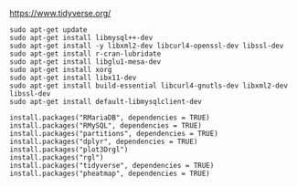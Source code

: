 https://www.tidyverse.org/  

```sudo apt-get update```  
```sudo apt-get install libmysql++-dev```  
```sudo apt-get install -y libxml2-dev libcurl4-openssl-dev libssl-dev```  
```sudo apt-get install r-cran-lubridate```  
```sudo apt-get install libglu1-mesa-dev```  
```sudo apt-get install xorg```   
```sudo apt-get install libx11-dev```  
```sudo apt-get install build-essential libcurl4-gnutls-dev libxml2-dev libssl-dev```  
```sudo apt-get install default-libmysqlclient-dev```  

```install.packages("RMariaDB", dependencies = TRUE)```  
```install.packages("RMySQL", dependencies = TRUE)```  
```install.packages("partitions", dependencies = TRUE)```  
```install.packages("dplyr", dependencies = TRUE)```  
```install.packages("plot3Drgl")```  
```install.packages("rgl")```  
```install.packages("tidyverse", dependencies = TRUE)```  
```install.packages("pheatmap", dependencies = TRUE)```  

